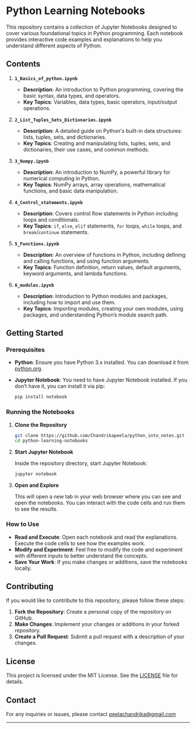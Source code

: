 

# Python Learning Notebooks

This repository contains a collection of Jupyter Notebooks designed to cover various foundational topics in Python programming. Each notebook provides interactive code examples and explanations to help you understand different aspects of Python.

## Contents

1. **`1_Basics_of_python.ipynb`**
   - **Description**: An introduction to Python programming, covering the basic syntax, data types, and operators.
   - **Key Topics**: Variables, data types, basic operators, input/output operations.

2. **`2_List_Tuples_Sets_Dictionaries.ipynb`**
   - **Description**: A detailed guide on Python's built-in data structures: lists, tuples, sets, and dictionaries.
   - **Key Topics**: Creating and manipulating lists, tuples, sets, and dictionaries, their use cases, and common methods.

3. **`3_Numpy.ipynb`**
   - **Description**: An introduction to NumPy, a powerful library for numerical computing in Python.
   - **Key Topics**: NumPy arrays, array operations, mathematical functions, and basic data manipulation.

4. **`4_Control_statements.ipynb`**
   - **Description**: Covers control flow statements in Python including loops and conditionals.
   - **Key Topics**: `if`, `else`, `elif` statements, `for` loops, `while` loops, and `break`/`continue` statements.

5. **`5_Functions.ipynb`**
   - **Description**: An overview of functions in Python, including defining and calling functions, and using function arguments.
   - **Key Topics**: Function definition, return values, default arguments, keyword arguments, and lambda functions.

6. **`6_modules.ipynb`**
   - **Description**: Introduction to Python modules and packages, including how to import and use them.
   - **Key Topics**: Importing modules, creating your own modules, using packages, and understanding Python’s module search path.

## Getting Started

### Prerequisites

- **Python**: Ensure you have Python 3.x installed. You can download it from [python.org](https://www.python.org/).
- **Jupyter Notebook**: You need to have Jupyter Notebook installed. If you don’t have it, you can install it via pip:

  ```bash
  pip install notebook
  ```

### Running the Notebooks

1. **Clone the Repository**

   ```bash
   git clone https://github.com/Chandrikapeela/python_into_notes.git
   cd python-learning-notebooks
   ```

2. **Start Jupyter Notebook**

   Inside the repository directory, start Jupyter Notebook:

   ```bash
   jupyter notebook
   ```

3. **Open and Explore**

   This will open a new tab in your web browser where you can see and open the notebooks. You can interact with the code cells and run them to see the results.

### How to Use

- **Read and Execute**: Open each notebook and read the explanations. Execute the code cells to see how the examples work.
- **Modify and Experiment**: Feel free to modify the code and experiment with different inputs to better understand the concepts.
- **Save Your Work**: If you make changes or additions, save the notebooks locally.

## Contributing

If you would like to contribute to this repository, please follow these steps:

1. **Fork the Repository**: Create a personal copy of the repository on GitHub.
2. **Make Changes**: Implement your changes or additions in your forked repository.
3. **Create a Pull Request**: Submit a pull request with a description of your changes.

## License

This project is licensed under the MIT License. See the [LICENSE](LICENSE) file for details.

## Contact

For any inquiries or issues, please contact peelachandrika@gmail.com

---

